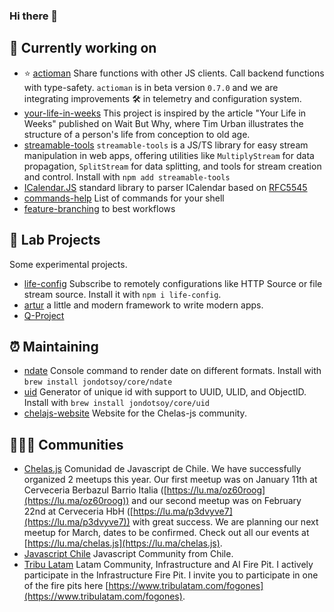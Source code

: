 ### Hi there 👋

<!--
**JonDotsoy/jondotsoy** is a ✨ _special_ ✨ repository because its `README.md` (this file) appears on your GitHub profile.

Here are some ideas to get you started:

- 🔭 I’m currently working on ...
- 🌱 I’m currently learning ...
- 👯 I’m looking to collaborate on ...
- 🤔 I’m looking for help with ...
- 💬 Ask me about ...
- 📫 How to reach me: ...
- 😄 Pronouns: ...
- ⚡ Fun fact: ...
-->

## 🔭 Currently working on

- ⭐ [actioman](https://github.com/JonDotsoy/actioman) Share functions with other JS clients. Call backend functions with type-safety.  `actioman` is in beta version `0.7.0` and we are integrating improvements 🛠️ in telemetry and configuration system.
- [your-life-in-weeks](https://github.com/JonDotsoy/your-life-in-weeks?tab=readme-ov-file) This project is inspired by the article "Your Life in Weeks" published on Wait But Why, where Tim Urban illustrates the structure of a person's life from conception to old age.
- [streamable-tools](https://github.com/JonDotsoy/streamable-tools) `streamable-tools` is a JS/TS library for easy stream manipulation in web apps, offering utilities like `MultiplyStream` for data propagation, `SplitStream` for data splitting, and tools for stream creation and control. Install with `npm add streamable-tools`
- [ICalendar.JS](https://github.com/JonDotsoy/icalendar.js) standard library to parser ICalendar based on [RFC5545](https://www.rfc-editor.org/rfc/rfc5545.txt)
- [commands-help](https://github.com/JonDotsoy/commands-help) List of commands for your shell
- [feature-branching](https://github.com/JonDotsoy/feature-branching) to best workflows


## 🔬 Lab Projects

Some experimental projects.

- [life-config](https://github.com/JonDotsoy/life-config#readme) Subscribe to remotely configurations like HTTP Source or file stream source. Install it with `npm i life-config`.
- [artur](https://github.com/JonDotsoy/artur#readme) a little and modern framework to write modern apps.
- [Q-Project](https://github.com/JonDotsoy/q-project)


## ⏰ Maintaining

- [ndate](https://github.com/JonDotsoy/ndate) Console command to render date on different formats. Install with `brew install jondotsoy/core/ndate`
- [uid](https://github.com/JonDotsoy/uid) Generator of unique id with support to UUID, ULID, and ObjectID. Install with `brew install jondotsoy/core/uid`
- [chelajs-website](https://github.com/Chelas-js/chelajs-website) Website for the Chelas-js community.

## 🧑‍🤝‍🧑 Communities

- [Chelas.js](https://www.chelajs.cl/) Comunidad de Javascript de Chile. We have successfully organized 2 meetups this year. Our first meetup was on January 11th at Cerveceria Berbazul Barrio Italia ([https://lu.ma/oz60roog](https://lu.ma/oz60roog)) and our second meetup was on February 22nd at Cerveceria HbH ([https://lu.ma/p3dvyve7](https://lu.ma/p3dvyve7)) with great success. We are planning our next meetup for March, dates to be confirmed. Check out all our events at [https://lu.ma/chelas.js](https://lu.ma/chelas.js).
- [Javascript Chile](https://jschile.org/) Javascript Community from Chile.
- [Tribu Latam](https://www.tribulatam.com/) Latam Community, Infrastructure and AI Fire Pit. I actively participate in the Infrastructure Fire Pit.  I invite you to participate in one of the fire pits here [https://www.tribulatam.com/fogones](https://www.tribulatam.com/fogones).
